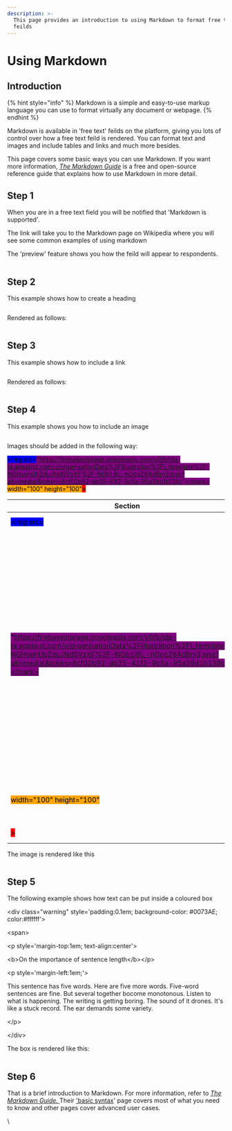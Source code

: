 ```yaml
---
description: >-
  This page provides an introduction to using Markdown to format free text
  feilds
---
```


# Using Markdown

## Introduction

{% hint style="info" %}
Markdown is a simple and easy-to-use markup language you can use to format virtually any document or webpage.
{% endhint %}

Markdown is available in 'free text' feilds on the platform, giving you lots of control over how a free text feild is rendered. You can format text and images and include tables and links and much more besides.

This page covers some basic ways you can use Markdown. If you want more information, [_The Markdown Guide_](https://www.markdownguide.org/) is a free and open-source reference guide that explains how to use Markdown in more detail.

## Step 1

When you are in a free text field you will be notified that 'Markdown is supported'.

The link will take you to the Markdown page on Wikipedia where you will see some common examples of using markdown

The 'preview' feature shows you how the feild will appear to respondents.

<figure><img src="../../../.gitbook/assets/image (1) (3) (1).png" alt=""><figcaption></figcaption></figure>

## Step 2

This example shows how to create a heading

<figure><img src="../../../.gitbook/assets/image (11) (1).png" alt=""><figcaption></figcaption></figure>

Rendered as follows:

<figure><img src="../../../.gitbook/assets/image (10) (3).png" alt=""><figcaption></figcaption></figure>

## Step 3

This example shows how to include a link

<figure><img src="../../../.gitbook/assets/image (6) (1) (1) (1) (1).png" alt=""><figcaption></figcaption></figure>

Rendered as follows:

<figure><img src="../../../.gitbook/assets/image (5) (3).png" alt=""><figcaption></figcaption></figure>

## Step 4

This example shows you how to include an image

<figure><img src="../../../.gitbook/assets/image (23) (1).png" alt=""><figcaption></figcaption></figure>

Images should be added in the following way:

<mark style="background-color:blue;">\<img src=</mark><mark style="background-color:purple;">"https://firebasestorage.googleapis.com/v0/b/ida-ta.appspot.com/o/organisationData%2Fillustration%2F\_template%2F-NGHyehUbZduJNdSVzXF%2F-NGb1j8\_-hOcgZ6AdBm3.png?alt=media\&token=8cf02b92-ab35-41f2-9c5a-95a38d1b138c"</mark> <mark style="background-color:orange;">width="100" height="100"</mark><mark style="background-color:red;">></mark>

| Section                                                                                                                                                                                                                                                                | Description                                                                                                                                                                                                                                                         |
| ---------------------------------------------------------------------------------------------------------------------------------------------------------------------------------------------------------------------------------------------------------------------- | ------------------------------------------------------------------------------------------------------------------------------------------------------------------------------------------------------------------------------------------------------------------- |
| <mark style="background-color:blue;">\<img src=</mark>                                                                                                                                                                                                                 | Opening parenthesis                                                                                                                                                                                                                                                 |
| <mark style="background-color:purple;">"https://firebasestorage.googleapis.com/v0/b/ida-ta.appspot.com/o/organisationData%2Fillustration%2F\_template%2F-NGHyehUbZduJNdSVzXF%2F-NGb1j8\_-hOcgZ6AdBm3.png?alt=media\&token=8cf02b92-ab35-41f2-9c5a-95a38d1b138c"</mark> | The location on the web where the image is stored. A tip is to add the image to the "image library" (or the image library for ER, which opens when you choose a media from the ER menu), right click on the image once uploaded and then click "copy image address" |
| <mark style="background-color:orange;">width="100" height="100"</mark>                                                                                                                                                                                                 | This allows you to adjust the size of your image                                                                                                                                                                                                                    |
| <mark style="background-color:red;">></mark>                                                                                                                                                                                                                           | Closing parenthesis                                                                                                                                                                                                                                                 |

The image is rendered like this

<figure><img src="../../../.gitbook/assets/image (1) (1) (2) (2).png" alt=""><figcaption></figcaption></figure>

## Step 5

The following example shows how text can be put inside a coloured box

\<div class="warning" style='padding:0.1em; background-color: #0073AE; color:#ffffff'>

\<span>

\<p style='margin-top:1em; text-align:center'>

\<b>On the importance of sentence length\</b>\</p>

\<p style='margin-left:1em;'>

This sentence has five words. Here are five more words. Five-word sentences are fine. But several together bocome monotonous. Listen to what is happening. The writing is getting boring. The sound of it drones. It's like a stuck record. The ear demands some variety.

\</p>

\</div>

The box is rendered like this:

<figure><img src="../../../.gitbook/assets/image (7) (1) (4).png" alt=""><figcaption></figcaption></figure>

## Step 6

That is a brief introduction to Markdown. For more information, refer to [_The Markdown Guide._ ](https://www.markdownguide.org/)Their ['basic syntax](https://www.markdownguide.org/basic-syntax/)' page covers most of what you need to know and other pages cover advanced user cases.

\\
